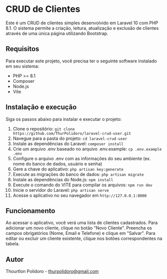 # CRUD de Clientes

Este é um CRUD de clientes simples desenvolvido em Laravel 10 com PHP 8.1. O sistema permite a criação, leitura, atualização e exclusão de clientes através de uma única página utilizando Bootstrap.

## Requisitos

Para executar este projeto, você precisa ter o seguinte software instalado em seu sistema:

- PHP >= 8.1
- Composer
- Node.js
- Vite

## Instalação e execução

Siga os passos abaixo para instalar e executar o projeto:

1. Clone o repositório: `git clone https://github.com/ThurPolidoro/laravel-crud-user.git`
2. Navegue para a pasta do projeto: `cd laravel-crud-user`
3. Instale as dependências do Laravel: `composer install`
4. Crie um arquivo .env baseado no arquivo .env.example: `cp .env.example .env`
5. Configure o arquivo .env com as informações do seu ambiente (ex. nome do banco de dados, usuário e senha)
6. Gere a chave do aplicativo: `php artisan key:generate`
7. Execute as migrações do banco de dados: `php artisan migrate`
8. Instale as dependências do Node.js: `npm install`
9. Execute o comando do VITE para compilar os arquivos: `npm run dev`
10. Inicie o servidor do Laravel: `php artisan serve`
11. Acesse o aplicativo no seu navegador em `http://127.0.0.1:8000`


## Funcionamento

Ao acessar o aplicativo, você verá uma lista de clientes cadastrados. Para adicionar um novo cliente, clique no botão "Novo Cliente". Preencha os campos obrigatórios (Nome, Email e Telefone) e clique em "Salvar". Para editar ou excluir um cliente existente, clique nos botões correspondentes na tabela.

## Autor

Thourtlon Polidoro - [thurpolidoro@gmail.com](mailto:thurpolidoro@gmail.com)
